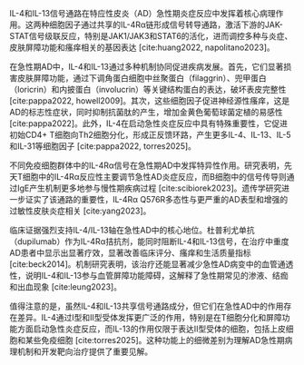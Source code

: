 IL-4和IL-13信号通路在特应性皮炎（AD）急性期炎症反应中发挥着核心病理作用。这两种细胞因子通过共享的IL-4Rα链形成信号转导通路，激活下游的JAK-STAT信号级联反应，特别是JAK1/JAK3和STAT6的活化，进而调控多种与炎症、皮肤屏障功能和瘙痒相关的基因表达 [cite:huang2022, napolitano2023]。

在急性期AD中，IL-4和IL-13通过多种机制协同促进疾病发展。首先，它们显著损害皮肤屏障功能，通过下调角蛋白细胞中丝聚蛋白（filaggrin）、兜甲蛋白（loricrin）和内披蛋白（involucrin）等关键结构蛋白的表达，破坏表皮完整性 [cite:pappa2022, howell2009]。其次，这些细胞因子促进神经源性瘙痒，这是AD的标志性症状，同时抑制抗菌肽的产生，增加金黄色葡萄球菌定植的易感性 [cite:pappa2022]。此外，IL-4在启动急性炎症反应中具有特殊重要性，它促进初始CD4+ T细胞向Th2细胞分化，形成正反馈环路，产生更多IL-4、IL-13、IL-5和IL-31等细胞因子 [cite:pappa2022, torres2025]。

不同免疫细胞群体中的IL-4Rα信号在急性期AD中发挥特异性作用。研究表明，先天T细胞中的IL-4Rα反应性主要调节急性AD炎症反应，而B细胞中的信号传导则通过IgE产生机制更多地参与慢性期疾病过程 [cite:scibiorek2023]。遗传学研究进一步证实了该通路的重要性，IL-4Rα Q576R多态性与更严重的AD表型和增强的过敏性皮肤炎症相关 [cite:yang2023]。

临床证据强烈支持IL-4/IL-13轴在急性AD中的核心地位。杜普利尤单抗（dupilumab）作为IL-4Rα拮抗剂，能同时阻断IL-4和IL-13信号，在治疗中重度AD患者中显示出显著疗效，显著改善临床评分、瘙痒和生活质量指标 [cite:beck2014]。机制研究表明，该治疗还能显著减少急性AD病变中的血管通透性，说明IL-4和IL-13参与血管屏障功能障碍，这解释了急性期常见的渗液、结痂和出血现象 [cite:leung2023]。

值得注意的是，虽然IL-4和IL-13共享信号通路成分，但它们在急性AD中的作用存在差异。IL-4通过I型和II型受体发挥更广泛的作用，特别是在T细胞分化和屏障功能方面启动急性炎症反应，而IL-13的作用仅限于表达II型受体的细胞，包括上皮细胞和某些免疫细胞 [cite:torres2025]。这种功能上的细微差别为理解AD急性期病理机制和开发靶向治疗提供了重要见解。